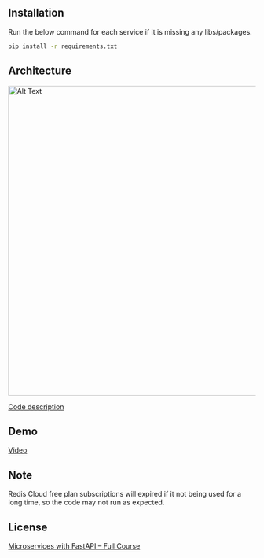 ## Installation
Run the below command for each service if it is missing any libs/packages.
```bash
pip install -r requirements.txt
```

## Architecture
<img src="https://github.com/koutatsuchiya/udpt19_dalt/assets/85290205/6083a044-b323-4394-abdd-4c8dd0434498" alt="Alt Text" width="600px" height="630px">

[Code description](bit.ly/46Yj08J)

## Demo
[Video](https://youtu.be/kc9fc6C7zUM)

## Note
Redis Cloud free plan subscriptions will expired if it not being used for a long time, so the code may not run as expected.

## License
[Microservices with FastAPI – Full Course](https://www.youtube.com/watch?v=Cy9fAvsXGZA)
